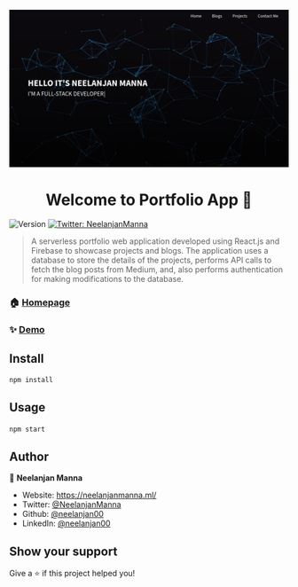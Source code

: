 ![Portfolio](https://github.com/neelanjan00/Portfolio/blob/main/UI.png)
<h1 align="center">Welcome to Portfolio App 👋</h1>
<p>
  <img alt="Version" src="https://img.shields.io/badge/version-2.0-blue.svg?cacheSeconds=2592000" />
  <a href="https://twitter.com/NeelanjanManna" target="_blank">
    <img alt="Twitter: NeelanjanManna" src="https://img.shields.io/twitter/follow/NeelanjanManna.svg?style=social" />
  </a>
</p>

> A serverless portfolio web application developed using React.js and Firebase to showcase projects and blogs. The application uses a database to store the details of the projects, performs API calls to fetch the blog posts from Medium, and, also performs authentication for making modifications to the database.

### 🏠 [Homepage](https://github.com/neelanjan00/Portfolio)

### ✨ [Demo](https://neelanjanmanna.ml/)

## Install

```sh
npm install
```

## Usage

```sh
npm start
```

## Author

👤 **Neelanjan Manna**

* Website: https://neelanjanmanna.ml/
* Twitter: [@NeelanjanManna](https://twitter.com/NeelanjanManna)
* Github: [@neelanjan00](https://github.com/neelanjan00)
* LinkedIn: [@neelanjan00](https://linkedin.com/in/neelanjan00)

## Show your support

Give a ⭐️ if this project helped you!
